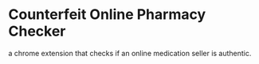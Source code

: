 # Counterfeit Online Pharmacy Checker
a chrome extension that checks if an online medication seller is authentic.
